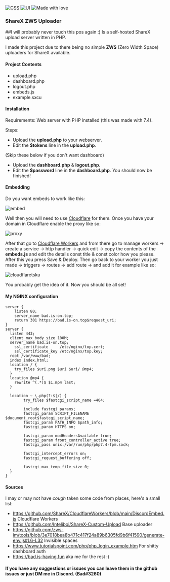 ![CSS](https://img.shields.io/badge/CSS-0%25-critical) ![UI](https://img.shields.io/badge/Beautiful%20UI-0%25-critical) ![Made with love](https://img.shields.io/badge/Made%20with%20-%E2%9D%A4%EF%B8%8F-success)

### ShareX ZWS Uploader
##I will probably never touch this pos again :)
Is a self-hosted ShareX upload server written in PHP.

I made this project due to there being no simple **ZWS** (Zero Width Space) uploaders for ShareX available.

#### Project Contents
- upload.php 
- dashboard.php
- logout.php
- embeds.js
- example.sxcu

#### Installation

Requirements: Web server with PHP installed (this was made with 7.4).

Steps:
- Upload the **upload.php** to your webserver.
- Edit the **$tokens** line in the **upload.php**.

(Skip these below if you don't want dashboard)

- Upload the **dashboard.php** & **logout.php**.
- Edit the **$password** line in the **dashboard.php**.
You should now be finished!

#### Embedding

Do you want embeds to work like this:

![embed](https://bad.is-on.top/󠁬󠁭󠁥󠁶󠁩󠁰󠁮󠁴󠁵󠁿󠁴󠁷󠁬󠁶󠁴󠁯󠁹󠁸󠁤󠁴)

Well then you will need to use [Cloudflare](https://cloudflare.com) for them.
Once you have your domain in Cloudflare enable the proxy like so:

![proxy](https://bad.is-on.top/󠁴󠁩󠁵󠁿󠁤󠁫󠁿󠁶󠁯󠁵󠁦󠁪󠁱󠁶󠁦󠁶󠁡󠁬󠁬󠁨)

After that go to [Cloudflare Workers](https://dash.cloudflare.com/sign-up/workers) and from there go to manage workers -> create a service -> http handler -> quick edit -> copy the contents of the **embeds.js** and edit the details const title & const color how you please. After this you press Save & Deploy. Then go back to your worker you just made -> triggers -> routes -> add route -> and add it for example like so:

![cloudflaretsku](https://bad.is-on.top/󠁥󠁨󠁵󠁡󠁸󠁸󠁵󠁬󠁯󠁴󠁢󠁱󠁿󠁰󠁸󠁬󠁧󠁤󠁤󠁬)

You probably get the idea of it.
Now you should be all set!


#### My NGINX configuration

```
server {
    listen 80;
    server_name bad.is-on.top;
    return 301 https://bad.is-on.top$request_uri;
}
server {
  listen 443;
  client_max_body_size 100M;
  server_name bad.is-on.top;
    ssl_certificate     /etc/nginx/top.cert;
    ssl_certificate_key /etc/nginx/top.key;
  root /var/www/bad;
  index index.html;
  location / {
    try_files $uri.png $uri $uri/ @mp4;
  }
  location @mp4 {
    rewrite ^(.*)$ $1.mp4 last;
  }
  
  location ~ \.php(?:$|/) {
        try_files $fastcgi_script_name =404;

        include fastcgi_params;
        fastcgi_param SCRIPT_FILENAME $document_root$fastcgi_script_name;
        fastcgi_param PATH_INFO $path_info;
        fastcgi_param HTTPS on;

        fastcgi_param modHeadersAvailable true;         
        fastcgi_param front_controller_active true;     
        fastcgi_pass unix:/var/run/php/php7.4-fpm.sock;

        fastcgi_intercept_errors on;
        fastcgi_request_buffering off;

        fastcgi_max_temp_file_size 0;
  }
}
```

#### Sources
I may or may not have *cough* taken some code from places, here's a small list:
- https://github.com/ShareX/CloudflareWorkers/blob/main/DiscordEmbed.js Cloudflare Workers
- https://github.com/Inteliboi/ShareX-Custom-Upload Base uploader
- https://github.com/zws-im/tools/blob/3e7018bea8b471c417f24a89b6305fd9b6f41590/generate-env.js#L6-L32 Invisible spaces
- https://www.tutorialspoint.com/php/php_login_example.htm For shitty dashboard auth
- https://bad.is-having.fun aka me for the rest :)


#### If you have any suggestions or issues you can leave them in the github issues or just DM me in Discord. (Bad#3260)
